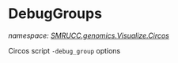﻿# DebugGroups
_namespace: [SMRUCC.genomics.Visualize.Circos](./index.md)_

Circos script ``-debug_group`` options




